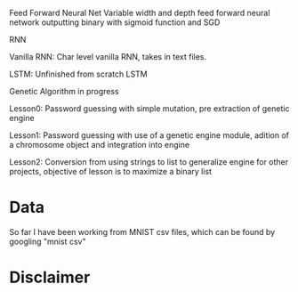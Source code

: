 
Feed Forward Neural Net
  Variable width and depth feed forward neural network outputting binary with sigmoid function and SGD
    
RNN
  
  Vanilla RNN: Char level vanilla RNN, takes in text files.
  
  LSTM: Unfinished from scratch LSTM

Genetic Algorithm in progress
  
  Lesson0: Password guessing with simple mutation, pre extraction of genetic engine
  
  Lesson1: Password guessing with use of a genetic engine module, adition of a chromosome object and integration into engine
  
  Lesson2: Conversion from using strings to list to generalize engine for other projects, objective of lesson is to maximize a binary list

# Data

So far I have been working from MNIST csv files, which can be found by googling "mnist csv"


# Disclaimer

